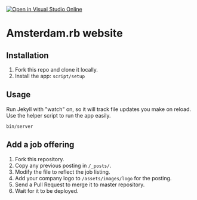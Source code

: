 [![Open in Visual Studio Online](https://img.shields.io/endpoint?style=social&url=https%3A%2F%2Faka.ms%2Fvso-badge)](https://online.visualstudio.com/environments/new?name=amsrb.github.com&repo=amsrb/amsrb.github.com)

# Amsterdam.rb website

## Installation

1. Fork this repo and clone it locally.
2. Install the app: `script/setup`

## Usage

Run Jekyll with "watch" on, so it will track file updates you make on reload.
Use the helper script to run the app easily.

```
bin/server
```

## Add a job offering

1. Fork this repository.
2. Copy any previous posting in `/_posts/`.
3. Modify the file to reflect the job listing.
4. Add your company logo to `/assets/images/logo` for the posting.
5. Send a Pull Request to merge it to master repository.
6. Wait for it to be deployed.
